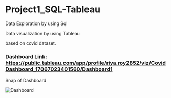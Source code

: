 # Project1_SQL-Tableau
Data Exploration by using Sql

Data visualization by using Tableau

based on covid dataset.

### Dashboard Link: https://public.tableau.com/app/profile/riya.roy2852/viz/CovidDashboard_17067023401560/Dashboard1

Snap of Dashboard

![Dashboard](https://github.com/riyaelizabethroy/Project1_SQL-Tableau-/assets/158080994/97081542-af59-486b-850c-e375e29fbb0b)



